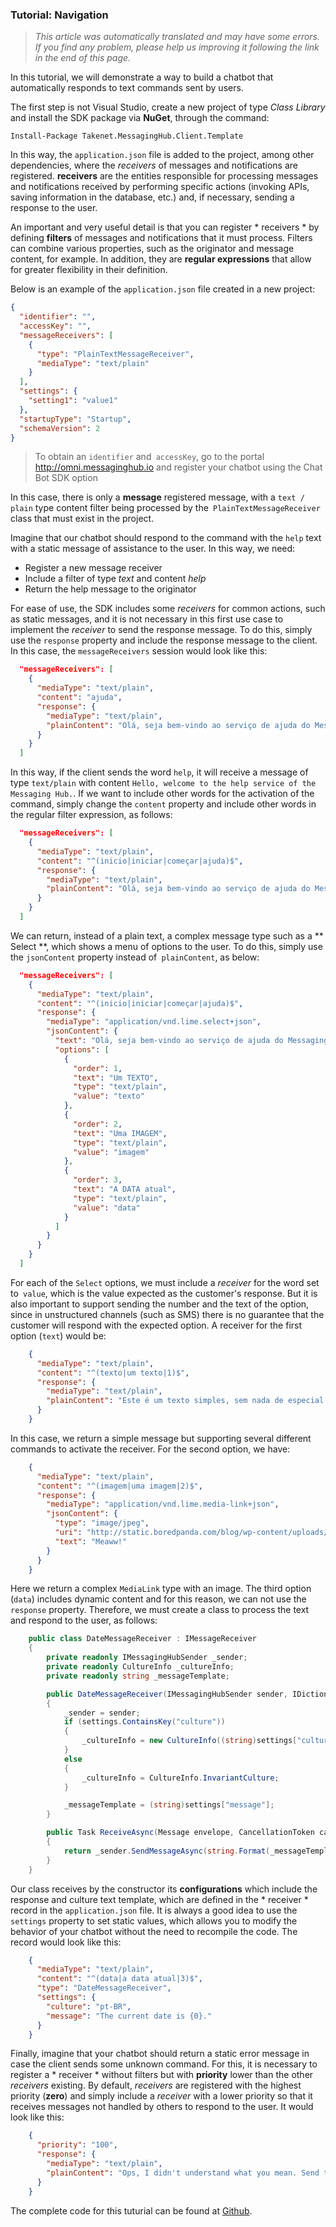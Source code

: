 ### Tutorial: Navigation

> *This article was automatically translated and may have some errors. If you find any problem, please help us improving it following the link in the end of this page.*

In this tutorial, we will demonstrate a way to build a chatbot that automatically responds to text commands sent by users.

The first step is not Visual Studio, create a new project of type *Class Library* and install the SDK package via **NuGet**, through the command:

    Install-Package Takenet.MessagingHub.Client.Template
  
In this way, the `application.json` file is added to the project, among other dependencies, where the *receivers* of messages and notifications are registered. **receivers** are the entities responsible for processing messages and notifications received by performing specific actions (invoking APIs, saving information in the database, etc.) and, if necessary, sending a response to the user.

An important and very useful detail is that you can register * receivers * by defining **filters** of messages and notifications that it must process. Filters can combine various properties, such as the originator and message content, for example. In addition, they are **regular expressions** that allow for greater flexibility in their definition.

Below is an example of the `application.json` file created in a new project:

```json
{
  "identifier": "",
  "accessKey": "",
  "messageReceivers": [
    {
      "type": "PlainTextMessageReceiver",
      "mediaType": "text/plain"
    }
  ],
  "settings": {
    "setting1": "value1"
  },
  "startupType": "Startup",
  "schemaVersion": 2
}
```
> To obtain an `identifier` and` accessKey`, go to the portal http://omni.messaginghub.io and register your chatbot using the Chat Bot SDK option

In this case, there is only a **message** registered message, with a `text / plain` type content filter being processed by the` PlainTextMessageReceiver` class that must exist in the project.

Imagine that our chatbot should respond to the command with the `help` text with a static message of assistance to the user. In this way, we need:
- Register a new message receiver
- Include a filter of type *text* and content *help*
- Return the help message to the originator

For ease of use, the SDK includes some *receivers* for common actions, such as static messages, and it is not necessary in this first use case to implement the *receiver* to send the response message. To do this, simply use the `response` property and include the response message to the client. In this case, the `messageReceivers` session would look like this:

```json
  "messageReceivers": [
    {
      "mediaType": "text/plain",
      "content": "ajuda",
      "response": {
        "mediaType": "text/plain",
        "plainContent": "Olá, seja bem-vindo ao serviço de ajuda do Messaging Hub."
      }
    }
  ]
```
In this way, if the client sends the word `help`, it will receive a message of type `text/plain` with content `Hello, welcome to the help service of the Messaging Hub.`. If we want to include other words for the activation of the command, simply change the `content` property and include other words in the regular filter expression, as follows:

```json
  "messageReceivers": [
    {
      "mediaType": "text/plain",
      "content": "^(inicio|iniciar|começar|ajuda)$",
      "response": {
        "mediaType": "text/plain",
        "plainContent": "Olá, seja bem-vindo ao serviço de ajuda do Messaging Hub."
      }
    }
  ]
```
We can return, instead of a plain text, a complex message type such as a ** Select **, which shows a menu of options to the user. To do this, simply use the `jsonContent` property instead of` plainContent`, as below:

```json
  "messageReceivers": [
    {
      "mediaType": "text/plain",
      "content": "^(inicio|iniciar|começar|ajuda)$",
      "response": {
        "mediaType": "application/vnd.lime.select+json",
        "jsonContent": {
          "text": "Olá, seja bem-vindo ao serviço de ajuda do Messaging Hub. Escolha o que você deseja receber:",
          "options": [
            {
              "order": 1,
              "text": "Um TEXTO",
              "type": "text/plain",
              "value": "texto"
            },
            {
              "order": 2,
              "text": "Uma IMAGEM",
              "type": "text/plain",
              "value": "imagem"
            },
            {
              "order": 3,
              "text": "A DATA atual",
              "type": "text/plain",
              "value": "data"
            }
          ]
        }
      }
    }
  ]
```
For each of the `Select` options, we must include a *receiver* for the word set to` value`, which is the value expected as the customer's response. But it is also important to support sending the number and the text of the option, since in unstructured channels (such as SMS) there is no guarantee that the customer will respond with the expected option. A receiver for the first option (`text`) would be:

```json
    {
      "mediaType": "text/plain",
      "content": "^(texto|um texto|1)$",
      "response": {
        "mediaType": "text/plain",
        "plainContent": "Este é um texto simples, sem nada de especial."
      }
    }
```    
In this case, we return a simple message but supporting several different commands to activate the receiver. For the second option, we have:

```json
    {
      "mediaType": "text/plain",
      "content": "^(imagem|uma imagem|2)$",
      "response": {
        "mediaType": "application/vnd.lime.media-link+json",
        "jsonContent": {
          "type": "image/jpeg",
          "uri": "http://static.boredpanda.com/blog/wp-content/uploads/2015/09/Instagrams-most-famous-cat-Nala165604f5fc88e5f.jpg",
          "text": "Meaww!"
        }
      }
    }
```    

Here we return a complex `MediaLink` type with an image. The third option (`data`) includes dynamic content and for this reason, we can not use the` response` property. Therefore, we must create a class to process the text and respond to the user, as follows:

```csharp
    public class DateMessageReceiver : IMessageReceiver
    {
        private readonly IMessagingHubSender _sender;
        private readonly CultureInfo _cultureInfo;
        private readonly string _messageTemplate;

        public DateMessageReceiver(IMessagingHubSender sender, IDictionary<string, object> settings)
        {
            _sender = sender;
            if (settings.ContainsKey("culture"))
            {            
                _cultureInfo = new CultureInfo((string)settings["culture"]);
            }
            else
            {
                _cultureInfo = CultureInfo.InvariantCulture;
            }

            _messageTemplate = (string)settings["message"];
        }

        public Task ReceiveAsync(Message envelope, CancellationToken cancellationToken = new CancellationToken())
        {
            return _sender.SendMessageAsync(string.Format(_messageTemplate, DateTime.Now.ToString("g", _cultureInfo)), envelope.From, cancellationToken);
        }
    }
```

Our class receives by the constructor its **configurations** which include the response and culture text template, which are defined in the * receiver * record in the `application.json` file. It is always a good idea to use the `settings` property to set static values, which allows you to modify the behavior of your chatbot without the need to recompile the code. The record would look like this:

```json
    {
      "mediaType": "text/plain",
      "content": "^(data|a data atual|3)$",
      "type": "DateMessageReceiver",
      "settings": {
        "culture": "pt-BR",
        "message": "The current date is {0}."
      }
    }
```
Finally, imagine that your chatbot should return a static error message in case the client sends some unknown command. For this, it is necessary to register a * receiver * without filters but with **priority** lower than the other *receivers* existing. By default, *receivers* are registered with the highest priority (**zero**) and simply include a *receiver* with a lower priority so that it receives messages not handled by others to respond to the user. It would look like this:

```json
    {
      "priority": "100",
      "response": {
        "mediaType": "text/plain",
        "plainContent": "Ops, I didn't understand what you mean. Send the text HELP if you need."
      }
    }
```    
The complete code for this tuturial can be found at [Github](https://github.com/takenet/messaginghub-client-csharp/tree/master/src/Samples/Navigation).

